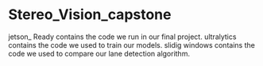 # Stereo_Vision_capstone
jetson_ Ready contains the code we run in our final project.
ultralytics contains the code we used to train our models.
slidig windows contains the code we used to compare our lane detection algorithm.
